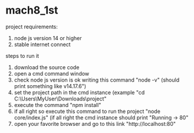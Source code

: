 # mach8_1st

project requirements:
 1. node js version 14 or higher
 2. stable internet connect

steps to run it
  1. download the source code
  2. open a cmd command window
  3. check node js version is ok writing this command "node -v" (should print something like v14.17.6")
  4. set the project path in the cmd instance (example "cd C:\Users\MyUser\Downloads\project\"
  5. execute the command "npm install"
  6. if all right so execute this command to run the project "node core/index.js" (if all right the cmd instance should print "Running -> 80"
  7. open your favorite browser and go to this link "http://localhost:80"
